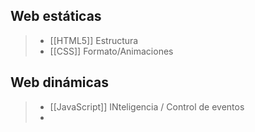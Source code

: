 ## Web estáticas
>- [[HTML5]]  Estructura
>- [[CSS]] Formato/Animaciones

## Web dinámicas

>- [[JavaScript]]  INteligencia / Control de eventos
>- 